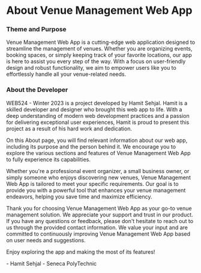 # About Venue Management Web App

### Theme and Purpose
Venue Management Web App is a cutting-edge web application designed to streamline the management of venues. Whether you are organizing events, booking spaces, or simply keeping track of your favorite locations, our app is here to assist you every step of the way. With a focus on user-friendly design and robust functionality, we aim to empower users like you to effortlessly handle all your venue-related needs.

### About the Developer
WEB524 - Winter 2023 is a project developed by Hamit Sehjal. Hamit is a skilled developer and designer who brought this web app to life. With a deep understanding of modern web development practices and a passion for delivering exceptional user experiences, Hamit is proud to present this project as a result of his hard work and dedication.

On this About page, you will find relevant information about our web app, including its purpose and the person behind it. We encourage you to explore the various sections and features of Venue Management Web App to fully experience its capabilities.

Whether you're a professional event organizer, a small business owner, or simply someone who enjoys discovering new venues, Venue Management Web App is tailored to meet your specific requirements. Our goal is to provide you with a powerful tool that enhances your venue management endeavors, helping you save time and maximize efficiency.

Thank you for choosing Venue Management Web App as your go-to venue management solution. We appreciate your support and trust in our product. If you have any questions or feedback, please don't hesitate to reach out to us through the provided contact information. We value your input and are committed to continuously improving Venue Management Web App based on user needs and suggestions.

Enjoy exploring the app and making the most of its features!

\- Hamit Sehjal - Seneca PolyTechnic
